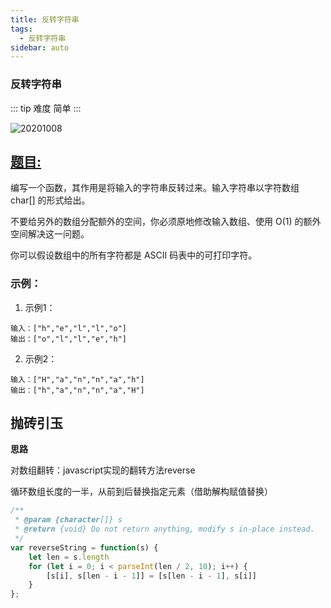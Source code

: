 ```yaml
---
title: 反转字符串
tags:
  - 反转字符串
sidebar: auto
---
```


### 反转字符串

::: tip 难度
简单
:::

![20201008](http://qiniu.gaowenju.com/leecode/banner/20201008.jpg)

## [题目:](https://leetcode-cn.com/problems/reverse-string/)

编写一个函数，其作用是将输入的字符串反转过来。输入字符串以字符数组 char[] 的形式给出。

不要给另外的数组分配额外的空间，你必须原地修改输入数组、使用 O(1) 的额外空间解决这一问题。

你可以假设数组中的所有字符都是 ASCII 码表中的可打印字符。

### 示例：

1. 示例1：

```
输入：["h","e","l","l","o"]
输出：["o","l","l","e","h"]
```

2. 示例2：

```
输入：["H","a","n","n","a","h"]
输出：["h","a","n","n","a","H"]
```

## 抛砖引玉

**思路**

对数组翻转：javascript实现的翻转方法reverse

循环数组长度的一半，从前到后替换指定元素（借助解构赋值替换）

```javascript
/**
 * @param {character[]} s
 * @return {void} Do not return anything, modify s in-place instead.
 */
var reverseString = function(s) {
	let len = s.length
	for (let i = 0; i < parseInt(len / 2, 10); i++) {
		[s[i], s[len - i - 1]] = [s[len - i - 1], s[i]]
	}
};
```
